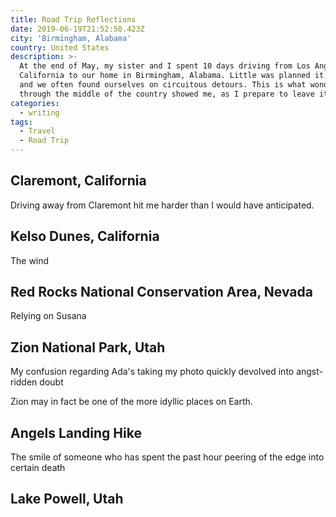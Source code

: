 ```yaml
---
title: Road Trip Reflections
date: 2019-06-19T21:52:50.423Z
city: 'Birmingham, Alabama'
country: United States
description: >-
  At the end of May, my sister and I spent 10 days driving from Los Angeles,
  California to our home in Birmingham, Alabama. Little was planned it advance,
  and we often found ourselves on circuitous detours. This is what wondering
  through the middle of the country showed me, as I prepare to leave it.
categories:
  - writing
tags:
  - Travel
  - Road Trip
---
```

## Claremont, California

Driving away from Claremont hit me harder than I would have anticipated.

## Kelso Dunes, California

The wind

## Red Rocks National Conservation Area, Nevada

Relying on Susana

## Zion National Park, Utah

My confusion regarding Ada's taking my photo quickly devolved into angst-ridden doubt

Zion may in fact be one of the more idyllic places on Earth.

## Angels Landing Hike

The smile of someone who has spent the past hour peering of the edge into certain death

## Lake Powell, Utah
